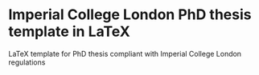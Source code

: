 # Imperial College London PhD thesis template in LaTeX
LaTeX template for PhD thesis compliant with Imperial College London regulations
